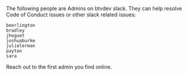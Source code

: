 The following people are Admins on btvdev slack. They can help resolve Code of Conduct issues or other slack related issues: 

```
beerlington
bradley
jhoguet
joshuaburke
julielerman
payton
sara
```

Reach out to the first admin you find online. 
